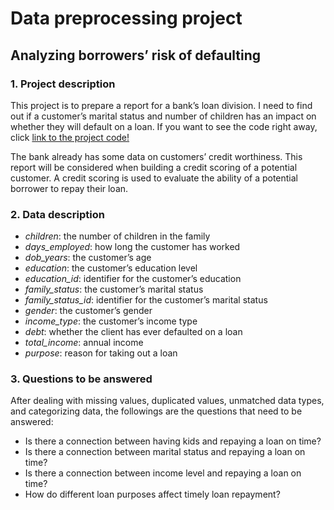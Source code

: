 # Data preprocessing project

## Analyzing borrowers’ risk of defaulting

### 1. Project description

This project is to prepare a report for a bank’s loan division. I need to find out if a customer’s marital status and number of children has an impact on whether they will default on a loan. If you want to see the code right away, click [link to the project code!](https://github.com/Herimitsinjo/data-analysis-porfolio1/blob/main/Analysis%20and%20identification%20of%20the%20creditworthy%20clients.ipynb)

The bank already has some data on customers’ credit worthiness. This report will be considered when building a credit scoring of a potential customer. A credit scoring is used to evaluate the ability of a potential
borrower to repay their loan.

### 2. Data description

* *children*: the number of children in the family
* *days_employed*: how long the customer has worked
* *dob_years*: the customer’s age
* *education*: the customer’s education level
* *education_id*: identifier for the customer’s education
* *family_status*: the customer’s marital status
* *family_status_id*: identifier for the customer’s marital status
* *gender*: the customer’s gender
* *income_type*: the customer’s income type
* *debt*: whether the client has ever defaulted on a loan
* *total_income*: annual income
* *purpose*: reason for taking out a loan

### 3. Questions to be answered

After dealing with missing values, duplicated values, unmatched data types, and categorizing data, the followings are the questions that need to be answered:

* Is there a connection between having kids and repaying a loan on time?
* Is there a connection between marital status and repaying a loan on time?
* Is there a connection between income level and repaying a loan on time?
* How do different loan purposes affect timely loan repayment?
